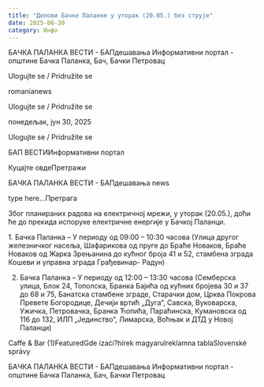 ```yaml
---
title: "Делови Бачке Паланке у уторак (20.05.) без струје"
date: 2025-06-30
category: Инфо
---
```


БАЧКА ПАЛАНКА ВЕСТИ - БАПдешавања Информативни портал - општине Бачка Паланка, Бач, Бачки Петровац

Ulogujte se / Pridružite se

romanianews

Ulogujte se / Pridružite se

понедељак, јун 30, 2025

Ulogujte se / Pridružite se

БАП ВЕСТИИнформативни портал

Куцајте овдеПретражи

БАЧКА ПАЛАНКА ВЕСТИ - БАПдешавања news

type here...Претрага

Због планираних радова на електричној мрежи, у уторак (20.05.), доћи ће до прекида испоруке електричне енергије у Бачкој Паланци.

1. Бачка Паланка – У периоду од 09:00 – 10:30 часова
(Улица другог железничког насеља, Шафарикова од пруге до Браће Новаков, Браће Новаков од Жарка Зрењанина до кућног броја 41 и 52, стамбена зграда Кошеви и управна зграда Грађевинар- Радун)

2. Бачка Паланка – У периоду од 12:00 – 13:30 часова
(Семберска улица, Блок 24, Тополска, Бранка Бајића од кућних бројева 30 и 37 до 68 и 75, Банатска стамбене зграде, Старачки дом, Црква Покрова Превете Богородице, Дечији вртић „Дуга“, Савска, Вуковарска, Ужичка, Петровачка, Бранка Ћопића, Параћинска, Кумановска од 116 до 132, ИЛП „Јединство“, Лимарска, Воћњак и ДТД у Новој Паланци)

Caffe & Bar (1)FeaturedGde izaći?hírek magyarulreklamna tablaSlovenské správy

БАЧКА ПАЛАНКА ВЕСТИ - БАПдешавања Информативни портал - општине Бачка Паланка, Бач, Бачки Петровац
